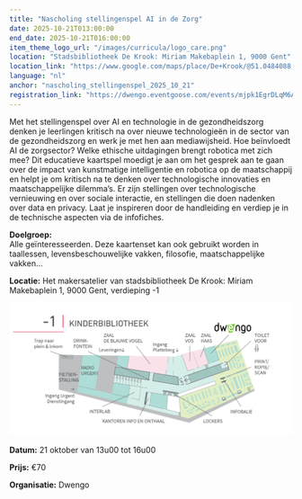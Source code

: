 ```yaml
---
title: "Nascholing stellingenspel AI in de Zorg"
date: 2025-10-21T013:00:00
end_date: 2025-10-21T016:00:00
item_theme_logo_url: "/images/curricula/logo_care.png"
location: "Stadsbibliotheek De Krook: Miriam Makebaplein 1, 9000 Gent"
location_link: "https://www.google.com/maps/place/De+Krook/@51.0484088,3.7261741,17z/data=!3m1!4b1!4m6!3m5!1s0x47c3714effffffff:0x9b1a2c7f1cb8c825!8m2!3d51.0484088!4d3.728749!16s%2Fg%2F1hc0gcm5l?entry=ttu&g_ep=EgoyMDI1MDYxMS4wIKXMDSoASAFQAw%3D%3D"
language: "nl"
anchor: "nascholing_stellingenspel_2025_10_21"
registration_link: "https://dwengo.eventgoose.com/events/mjpk1EgrDLqM6APR"
---
```


Met het stellingenspel over AI en technologie in de gezondheidszorg denken je leerlingen kritisch na over nieuwe technologieën in de sector van de gezondheidszorg en werk je met hen aan mediawijsheid. Hoe beïnvloedt AI de zorgsector? Welke ethische uitdagingen brengt robotica met zich mee? 
Dit educatieve kaartspel moedigt je aan om het gesprek aan te gaan over de impact van kunstmatige intelligentie en robotica op de maatschappij en helpt je om kritisch na te denken over technologische innovaties en maatschappelijke dilemma’s. Er zijn stellingen over technologische vernieuwing en over sociale interactie, en stellingen die doen nadenken over data en privacy. Laat je inspireren door de handleiding en verdiep je  in de technische aspecten via de infofiches.

**Doelgroep:** <br>
Alle geïnteresseerden. Deze kaartenset kan ook gebruikt worden in taallessen, levensbeschouwelijke vakken, filosofie, maatschappelijke vakken...

**Locatie:** Het makersatelier van stadsbibliotheek De Krook: Miriam Makebaplein 1, 9000 Gent, verdieping -1

![Plan naar het makersattelier](/images/events/2025/plan_de_krook_dwengo.png)

**Datum:** 21 oktober van 13u00 tot 16u00

**Prijs:** €70

**Organisatie:** Dwengo